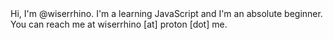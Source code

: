 <!---
Wiserrhino/Wiserrhino
---!>

Hi, I'm @wiserrhino.

I'm a learning JavaScript and I'm an absolute beginner. You can reach me at wiserrhino [at] proton [dot] me.
